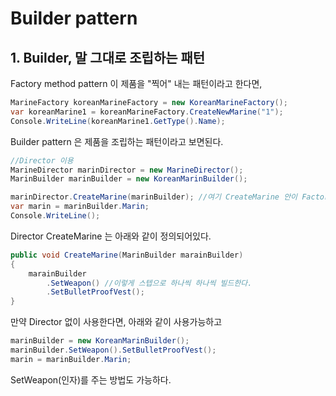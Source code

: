 # Builder pattern

## 1. Builder, 말 그대로 조립하는 패턴
Factory method pattern 이 제품을 "찍어" 내는 패턴이라고 한다면,
```csharp
MarineFactory koreanMarineFactory = new KoreanMarineFactory();
var koreanMarine1 = koreanMarineFactory.CreateNewMarine("1");
Console.WriteLine(koreanMarine1.GetType().Name);
```

Builder pattern 은 제품을 조립하는 패턴이라고 보면된다.
```csharp
//Director 이용
MarineDirector marinDirector = new MarineDirector();
MarinBuilder marinBuilder = new KoreanMarinBuilder();

marinDirector.CreateMarine(marinBuilder); //여기 CreateMarine 안이 Factory method와 다르다
var marin = marinBuilder.Marin;
Console.WriteLine();
```

Director CreateMarine 는 아래와 같이 정의되어있다.
```csharp
public void CreateMarine(MarinBuilder marainBuilder)
{
    marainBuilder
        .SetWeapon() //이렇게 스텝으로 하나씩 하나씩 빌드한다.
        .SetBulletProofVest();
}
```

만약 Director 없이 사용한다면, 아래와 같이 사용가능하고
```csharp
marinBuilder = new KoreanMarinBuilder();
marinBuilder.SetWeapon().SetBulletProofVest();
marin = marinBuilder.Marin;
```
SetWeapon(인자)를 주는 방법도 가능하다.

